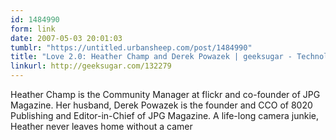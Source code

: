 ```yaml
---
id: 1484990
form: link
date: 2007-05-03 20:01:03
tumblr: "https://untitled.urbansheep.com/post/1484990"
title: "Love 2.0: Heather Champ and Derek Powazek | geeksugar - Technology, Gadgets, &amp; How Tos."
linkurl: http://geeksugar.com/132279
---
```

<p>Heather Champ is the Community Manager at flickr and co-founder of JPG Magazine. Her husband, Derek Powazek is the founder and CCO of 8020 Publishing and Editor-in-Chief of JPG Magazine. A life-long camera junkie, Heather never leaves home without a camer</p>
